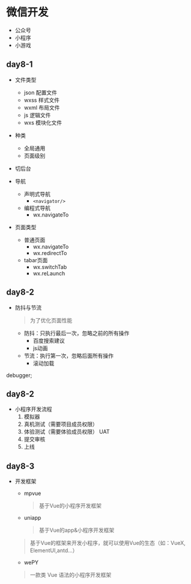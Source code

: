 # 微信开发
* 公众号
* 小程序
* 小游戏

## day8-1 
* 文件类型
    * json 配置文件
    * wxss  样式文件
    * wxml  布局文件
    * js    逻辑文件
    * wxs   模块化文件
* 种类
    * 全局通用
    * 页面级别

* 切后台
* 导航
    * 声明式导航
        * `<navigator/>`
    * 编程式导航
        * wx.navigateTo
* 页面类型
    * 普通页面
        * wx.navigateTo
        * wx.redirectTo
    * tabar页面
        * wx.switchTab
        * wx.reLaunch


## day8-2

* 防抖与节流
    > 为了优化页面性能
    * 防抖：只执行最后一次，忽略之前的所有操作
        * 百度搜索建议
        * js动画
    * 节流：执行第一次，忽略后面所有操作
        * 滚动加载

debugger;



## day8-2
* 小程序开发流程
    1. 模拟器
    2. 真机测试（需要项目成员权限）
    3. 体验测试（需要体验成员权限） UAT
    4. 提交审核
    5. 上线

## day8-3
* 开发框架
    * mpvue
        > 基于Vue的小程序开发框架
    * uniapp
        > 基于Vue的app&小程序开发框架

    > 基于Vue的框架来开发小程序，就可以使用Vue的生态（如：VueX, ElementUI,antd...）

    * wePY
    >一款类 Vue 语法的小程序开发框架
